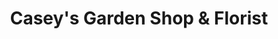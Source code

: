 ---
title: "Casey's Garden Shop & Florist"
url: /bloomington/caseys-garden-shop-and-florist/
shop: garden centre
---